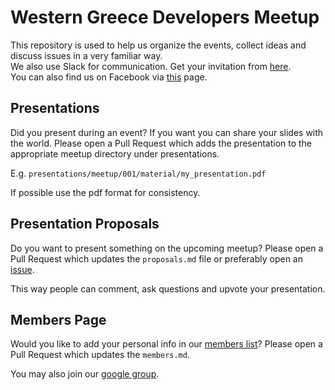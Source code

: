 # Western Greece Developers Meetup

This repository is used to help us organize the events, collect ideas and discuss issues in a very familiar way.  
We also use Slack for communication. Get your invitation from [here](https://wgsdg.herokuapp.com/).  
You can also find us on Facebook via [this](https://www.facebook.com/wgsdev/) page.

## Presentations

Did you present during an event? If you want you can share your slides with the
world. Please open a Pull Request which adds the presentation to the appropriate
meetup directory under presentations.

E.g. `presentations/meetup/001/material/my_presentation.pdf`

If possible use the pdf format for consistency.

## Presentation Proposals

Do you want to present something on the upcoming meetup? Please open a Pull Request
which updates the `proposals.md` file or preferably open an [issue](https://github.com/western-greece-developers/meetup/issues/new).

This way people can comment, ask questions and upvote your presentation.

## Members Page

Would you like to add your personal info in our [members list](https://github.com/western-greece-developers/meetup/blob/master/members.md)? Please open a Pull Request which updates the `members.md`.

You may also join our [google group](https://groups.google.com/forum/#!forum/western-greece-software-developers).
